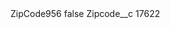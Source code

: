 <?xml version="1.0" encoding="UTF-8"?>
<CustomMetadata xmlns="http://soap.sforce.com/2006/04/metadata" xmlns:xsi="http://www.w3.org/2001/XMLSchema-instance" xmlns:xsd="http://www.w3.org/2001/XMLSchema">
    <label>ZipCode956</label>
    <protected>false</protected>
    <values>
        <field>Zipcode__c</field>
        <value xsi:type="xsd:string">17622</value>
    </values>
</CustomMetadata>
